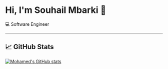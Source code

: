 # Hi, I'm Souhail Mbarki 👋

💻 Software Engineer

---

## 📈 GitHub Stats
[![Mohamed's GitHub stats](https://github-readme-stats.vercel.app/api?username=Souhail-001)](https://github.com/anuraghazra/github-readme-stats)
